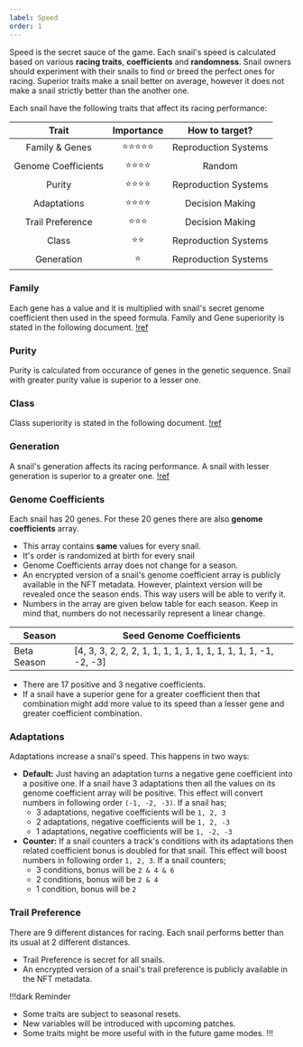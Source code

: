 ```yaml
---
label: Speed
order: 1
---
```


Speed is the secret sauce of the game. Each snail's speed is calculated based on various **racing traits**, **coefficients** and **randomness**. Snail owners should experiment with their snails to find or breed the perfect ones for racing. Superior traits make a snail better on average, however it does not make a snail strictly better than the another one.

Each snail have the following traits that affect its racing performance:

|        Trait        |           Importance           |    How to target?    |
|:-------------------:|:------------------------------:|:--------------------:|
|    Family & Genes   | :star::star::star::star::star: | Reproduction Systems |
| Genome Coefficients |    :star::star::star::star:    |        Random        |
|        Purity       |    :star::star::star::star:    | Reproduction Systems |
|     Adaptations     |    :star::star::star::star:    |    Decision Making   |
|   Trail Preference  |       :star::star::star:       |    Decision Making   |
|        Class        |          :star::star:          | Reproduction Systems |
|      Generation     |             :star:             | Reproduction Systems |


### Family
Each gene has a value and it is multiplied with snail's secret genome coefficient then used in the speed formula. Family and Gene superiority is stated in the following document.
[!ref](../snails/racing_traits/family.md)

### Purity
Purity is calculated from occurance of genes in the genetic sequence. Snail with greater purity value is superior to a lesser one.

### Class
Class superiority is stated in the following document.
[!ref](../snails/racing_traits/class.md)

### Generation
A snail's generation affects its racing performance. A snail with lesser generation is superior to a greater one.
[!ref](../snails/racing_traits/generation.md)


### Genome Coefficients
Each snail has 20 genes. For these 20 genes there are also **genome coefficients** array.
* This array contains **same** values for every snail.
* It's order is randomized at birth for every snail
* Genome Coefficients array does not change for a season.
* An encrypted version of a snail's genome coefficient array is publicly available in the NFT metadata. However, plaintext version will be revealed once the season ends. This way users will be able to verify it.
* Numbers in the array are given below table for each season. Keep in mind that, numbers do not necessarily represent a linear change.


| Season      | Seed Genome Coefficients                                        |
|-------------|-----------------------------------------------------------------|
| Beta Season | [4, 3, 3, 2, 2, 2, 1, 1, 1, 1, 1, 1, 1, 1, 1, 1, 1, -1, -2, -3] |

* There are 17 positive and 3 negative coefficients. 
* If a snail have a superior gene for a greater coefficient then that combination might add more value to its speed than a lesser gene and greater coefficient combination.

### Adaptations
Adaptations increase a snail's speed. This happens in two ways:
* **Default:** Just having an adaptation turns a negative gene coefficient into a positive one. If a snail have 3 adaptations then all the values on its genome coefficient array will be positive. This effect will convert numbers in following order `(-1, -2, -3)`. If a snail has;
  *  3 adaptations, negative coefficients will be `1, 2, 3`
  *  2 adaptations, negative coefficients will be `1, 2, -3`
  *  1 adaptations, negative coefficients will be `1, -2, -3`
* **Counter:** If a snail counters a track's conditions with its adaptations then related coefficient bonus is doubled for that snail. This effect will boost numbers in following order `1, 2, 3`. If a snail counters;
  *  3 conditions, bonus will be `2 & 4 & 6`
  *  2 conditions, bonus will be `2 & 4`
  *  1 condition, bonus will be `2`

### Trail Preference
There are 9 different distances for racing. Each snail performs better than its usual at 2 different distances.
* Trail Preference is secret for all snails.
* An encrypted version of a snail's trail preference is publicly available in the NFT metadata.

!!!dark Reminder
* Some traits are subject to seasonal resets.
* New variables will be introduced with upcoming patches. 
* Some traits might be more useful with in the future game modes.
!!!